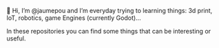 👋 Hi, I’m @jaumepou and I’m everyday trying to learning things: 3d print, IoT, robotics, game Engines (currently Godot)...

In these repositories you can find some things that can be interesting or useful.

<!---
jaumepou/jaumepou is a ✨ special ✨ repository because its `README.md` (this file) appears on your GitHub profile.
You can click the Preview link to take a look at your changes.
--->
